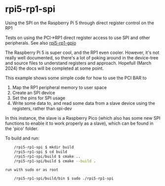 # rpi5-rp1-spi
Using the SPI on the Raspberry Pi 5 through direct register control on the RP1

Tests on using the PCI->RP1 direct register access to use SPI and other peripherals.
See also [rpi5-rp1-gpio](https://github.com/praktronics/rpi5-rp1-gpio)

The Raspberry Pi 5 is super cool, and the RP1 even cooler. However, it's not really well documented, so there's a lot of poking around in the device-tree and source files to understand registers and approach.  Hopefull (March 2024) the docs will be completed at some point.

This example shows some simple code for how to use the PCI BAR to
1. Map the RP1 peripheral memory to user space
2. Create an SPI device
3. Set the pins for SPI usage
4. Write some data to, and read some data from a slave device using the registers, rather than spi-dev

In this instance, the slave is a Raspberry Pico (which also has some new SPI functions to enable it to work properly as a slave), which can be found in the 'pico' folder.

To build and run:
```bash
    /rpi5-rp1-spi $ mkdir build
    /rpi5-rp1-spi $ cd build
    /rpi5-rp1-spi/build $ cmake ..
    /rpi5-rp1-spi/build $ cmake --build .
```
    run with sudo or as root
```bash
    /rpi5-rp1-spi/build/bin $ sudo ./rpi5-rp1-spi
```

